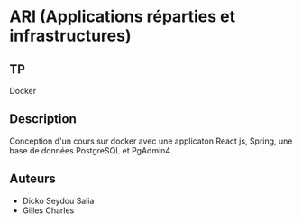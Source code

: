 # ARI (Applications réparties et infrastructures)
## TP
Docker 
## Description
Conception d'un cours sur docker avec une applicaton React js, Spring, une base de données PostgreSQL et PgAdmin4.
## Auteurs
- Dicko Seydou Salia
- Gilles Charles 

